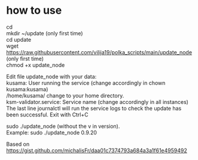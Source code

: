 # how to use

cd  
mkdir ~/update (only first time)  
cd update  
wget https://raw.githubusercontent.com/vilija19/polka_scripts/main/update_node   (only first time)  
chmod +x update_node  
 
Edit file update_node with your data:    
kusama: User running the service (change accordingly in chown kusama:kusama)   
/home/kusama/ change to your home directory.  
ksm-validator.service: Service name (change accordingly in all instances)  
The last line journalctl will run the service logs to check the update has been successful. Exit with Ctrl+C  

sudo ./update_node <version> (without the v in version).  
Example: 
sudo ./update_node 0.9.20 

Based on https://gist.github.com/michalisFr/daa01c7374793a684a3a1f61e4959492
